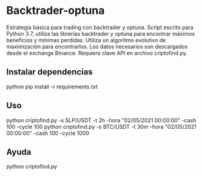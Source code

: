 # Backtrader-optuna
Estrategia básica para trading con backtrader y optuna.
Script escrito para Python 3.7, utiliza las librerías backtrader y optuna para encontrar máximos beneficios y mínimas perdidas. Utiliza un algoritmo evolutivo de maximización para encontrarlos.
Los datos necesarios son descargados desde el exchange Binance. Requiere clave API en archivo criptofind.py.

## Instalar dependencias
python pip install -r requirements.txt

## Uso
python criptofind.py -s SLP/USDT -t 2h -hora "02/05/2021 00:00:00" -cash 100 -cycle 100
python criptofind.py -s BTC/USDT -t 30m -hora "02/05/2021 00:00:00" -cash 100 -cycle 1000

## Ayuda
python criptofind.py
